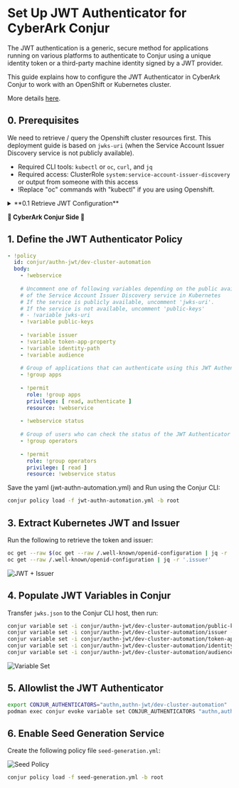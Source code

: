 # Set Up JWT Authenticator for CyberArk Conjur

The JWT authentication is a generic, secure method for applications running on various platforms to authenticate to Conjur using a unique identity token or a third-party machine identity signed by a JWT provider.

This guide explains how to configure the JWT Authenticator in CyberArk Conjur to work with an OpenShift or Kubernetes cluster.

More details [here](https://docs.cyberark.com/conjur-enterprise/latest/en/content/integrations/k8s-ocp/k8s-jwt-authn.htm?tocpath=Integrations%7COpenShift%252FKubernetes%7CAuthenticate%20OpenShift%252FKubernetes%7C_____2). 


## 0. Prerequisites

We need to retrieve / query the Openshift cluster resources first.
This deployment guide is based on `jwks-uri` (when the Service Account Issuer Discovery service is not publicly available).

- Required CLI tools: `kubectl` or `oc`, `curl`, and `jq`
- Required access: ClusterRole `system:service-account-issuer-discovery` or output from someone with this access
- !Replace "oc" commands with "kubectl" if you are using Openshift.

<details>
### <summary> **0.1 Retrieve JWT Configuration** </summary>

##### A. Get JWKS and save it as "jwks.json"
```bash
oc get --raw $(oc get --raw /.well-known/openid-configuration | jq -r '.jwks_uri') > jwks.json
```

##### B. Check OpenID Config and if there is an output being retrieved: 
```bash
oc get --raw /.well-known/openid-configuration
curl -k https://<your-cluster>/openid/v1/jwks
```
**If no output is returned, try the following:**

##### C. Manually Extract the OpenShift API Endpoint
```bash
oc status | grep https
```
Copy the HTTPS endpoint (e.g., https://api.<><>:6443) and append /openid/v1/jwks to it — the full URL should look like: https://api.<><>:6443/openid/v1/jwks

```bash
curl -k https://api.<><>:6443/openid/v1/jwks
```
JWKS response is returned? -> If Yes, proceed with the next steps. 

</details>

**🔷 **CyberArk Conjur Side** 🔷**

## 1. Define the JWT Authenticator Policy
```yaml
- !policy
  id: conjur/authn-jwt/dev-cluster-automation
  body:
    - !webservice
 
    # Uncomment one of following variables depending on the public availability
    # of the Service Account Issuer Discovery service in Kubernetes
    # If the service is publicly available, uncomment 'jwks-uri'.
    # If the service is not available, uncomment 'public-keys'
    # - !variable jwks-uri
    - !variable public-keys
 
    - !variable issuer
    - !variable token-app-property
    - !variable identity-path
    - !variable audience
    
    # Group of applications that can authenticate using this JWT Authenticator
    - !group apps
   
    - !permit
      role: !group apps
      privilege: [ read, authenticate ]
      resource: !webservice
   
    - !webservice status
   
    # Group of users who can check the status of the JWT Authenticator
    - !group operators
   
    - !permit
      role: !group operators
      privilege: [ read ]
      resource: !webservice status
```
Save the yaml (jwt-authn-automation.yml) and Run using the Conjur CLI: 

```bash
conjur policy load -f jwt-authn-automation.yml -b root
```

## 3. Extract Kubernetes JWT and Issuer

Run the following to retrieve the token and issuer:

```bash
oc get --raw $(oc get --raw /.well-known/openid-configuration | jq -r '.jwks_uri') > jwks.json
oc get --raw /.well-known/openid-configuration | jq -r '.issuer'
```
![JWT + Issuer](../assets/images/e9556e1d-a377-4733-a8bc-84c44e460dae.png)

## 4. Populate JWT Variables in Conjur

Transfer `jwks.json` to the Conjur CLI host, then run:

```bash
conjur variable set -i conjur/authn-jwt/dev-cluster-automation/public-keys -v '{"type":"jwks", "value":$(cat jwks.json)}'
conjur variable set -i conjur/authn-jwt/dev-cluster-automation/issuer -v https://kubernetes.default.svc
conjur variable set -i conjur/authn-jwt/dev-cluster-automation/token-app-property -v sub
conjur variable set -i conjur/authn-jwt/dev-cluster-automation/identity-path -v app-path
conjur variable set -i conjur/authn-jwt/dev-cluster-automation/audience -v https://conjur.host.name/
```
![Variable Set](../assets/images/324ae71f-b4ff-44ae-9678-3117c37d787c.png)

## 5. Allowlist the JWT Authenticator

```bash
export CONJUR_AUTHENTICATORS="authn,authn-jwt/dev-cluster-automation"
podman exec conjur evoke variable set CONJUR_AUTHENTICATORS "authn,authn-jwt/dev-cluster-automation"
```

## 6. Enable Seed Generation Service

Create the following policy file `seed-generation.yml`:

![Seed Policy](../assets/images/c993f76e-a4cc-4b2a-b2c2-59d918501dab.png)

```bash
conjur policy load -f seed-generation.yml -b root
```
